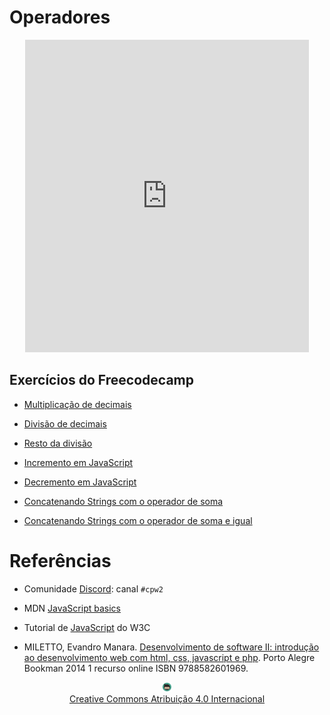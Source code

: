 # Operadores
<center>
<iframe src="https://cpw2.rpmhub.dev/operadores/slides/index.html#/" title="Operadores" width="90%" height="500" style="border:none;"></iframe>
</center>

## Exercícios do Freecodecamp

* [Multiplicação de decimais](https://www.freecodecamp.org/learn/javascript-algorithms-and-data-structures/basic-javascript/multiply-two-decimals-with-javascript)

* [Divisão de decimais](https://www.freecodecamp.org/learn/javascript-algorithms-and-data-structures/basic-javascript/divide-one-decimal-by-another-with-javascript)

* [Resto da divisão](https://www.freecodecamp.org/learn/javascript-algorithms-and-data-structures/basic-javascript/finding-a-remainder-in-javascript)

* [Incremento em JavaScript](https://www.freecodecamp.org/learn/javascript-algorithms-and-data-structures/basic-javascript/increment-a-number-with-javascript)

* [Decremento em JavaScript](https://www.freecodecamp.org/learn/javascript-algorithms-and-data-structures/basic-javascript/storing-values-with-the-assignment-operator)

* [Concatenando Strings com o operador de soma](https://www.freecodecamp.org/learn/javascript-algorithms-and-data-structures/basic-javascript/concatenating-strings-with-plus-operator)

* [Concatenando Strings com o operador de soma e igual](https://www.freecodecamp.org/learn/javascript-algorithms-and-data-structures/basic-javascript/concatenating-strings-with-the-plus-equals-operator)

# Referências

* Comunidade [Discord](https://discord.com/invite/C29cqvm): canal `#cpw2`

* MDN [JavaScript basics](https://developer.mozilla.org/en-US/docs/Learn/Getting_started_with_the_web/JavaScript_basics)

* Tutorial de [JavaScript](http://www.w3schools.com/js) do W3C

* MILETTO, Evandro Manara. [Desenvolvimento de software II: introdução ao desenvolvimento web com html, css, javascript e php](https://biblioteca.ifrs.edu.br/pergamum_ifrs/biblioteca_s/acesso_login.php?cod_acervo_acessibilidade=5020682&acesso=aHR0cHM6Ly9pbnRlZ3JhZGEubWluaGFiaWJsaW90ZWNhLmNvbS5ici9ib29rcy85Nzg4NTgyNjAxOTY5&label=acesso%20restrito). Porto Alegre Bookman 2014 1 recurso online ISBN 9788582601969.

<center>
<a href="https://github.com/rodrigoprestesmachado" target="blanck"><img src="../imgs/logo.png" alt="Rodrigo Prestes Machado" width="3%" height="3%" border=0 style="border:0; text-decoration:none; outline:none"></a><br/>
<a rel="license" href="http://creativecommons.org/licenses/by/4.0/">Creative Commons Atribuição 4.0 Internacional</a>
